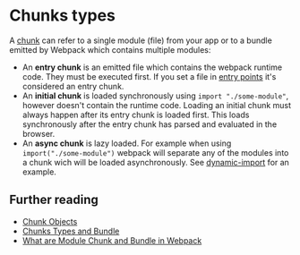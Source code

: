 # Chunks types

A [chunk](https://webpack.js.org/glossary/#c) can refer to a single module (file) from your app or to a bundle emitted by Webpack which contains multiple modules:

- An **entry chunk** is an emitted file which contains the webpack runtime code. They must be executed first. If you set a file in [entry points](https://webpack.js.org/concepts/entry-points/) it's considered an entry chunk.
- An **initial chunk** is loaded synchronously using `import "./some-module"`, however doesn't contain the runtime code. Loading an initial chunk must always happen after its entry chunk is loaded first. This loads synchronously after the entry chunk has parsed and evaluated in the browser.
- An **async chunk** is lazy loaded. For example when using `import("./some-module")` webpack will separate any of the modules into a chunk wich will be loaded asynchronously. See [dynamic-import](../dynamic-import) for an example.

## Further reading

- [Chunk Objects](https://webpack.js.org/api/stats/#chunk-objects)
- [Chunks Types and Bundle](https://github.com/webpack/webpack.js.org/issues/970#issuecomment-305525560)
- [What are Module Chunk and Bundle in Webpack](https://stackoverflow.com/questions/42523436/what-are-module-chunk-and-bundle-in-webpack/48024612)